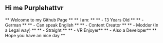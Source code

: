 ## Hi me Purplehattvr
** Welcome to my Github Page **
** I am: **
**      - 13 Years Old **
**      - German **
**      - Can speak English **
**      - Content Creator **
**      - Modder (In a Legal way) **
**      - Straight **
**      - VR Enjoyer**
**      - Also a Developer**
** Hope you have an nice day **
